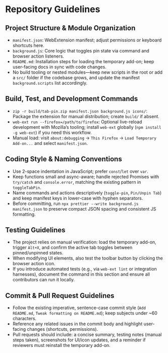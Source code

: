 # Repository Guidelines

## Project Structure & Module Organization
- `manifest.json`: WebExtension manifest; adjust permissions or keyboard shortcuts here.
- `background.js`: Core logic that toggles pin state via command and browser action listeners.
- `README.md`: Installation steps for loading the temporary add-on; keep user-facing docs in sync with code changes.
- No build tooling or nested modules—keep new scripts in the root or add a `src/` folder if the codebase grows, and update the manifest `background.scripts` list accordingly.

## Build, Test, and Development Commands
- `zip -r build/tab-pin.zip manifest.json background.js icons/`: Package the extension for manual distribution; create `build/` if absent.
- `web-ext run --firefox=/path/to/firefox`: Optional live-reload development with Mozilla’s tooling; install `web-ext` globally (`npm install -g web-ext`) if you need this workflow.
- Manual load: visit `about:debugging` → `This Firefox` → `Load Temporary Add-on...` and select `manifest.json`.

## Coding Style & Naming Conventions
- Use 2-space indentation in JavaScript; prefer `const`/`let` over `var`.
- Keep functions small and async-aware; handle rejected Promises with `try/catch` and `console.error`, matching the existing pattern in `toggleTabPin`.
- Name commands and actions descriptively (`toggle-pin`, `Pin/Unpin Tab`) and keep manifest keys in lower-case with hyphen separators.
- Before committing, run `npx prettier --write background.js manifest.json` to preserve compact JSON spacing and consistent JS formatting.

## Testing Guidelines
- The project relies on manual verification: load the temporary add-on, trigger `Alt+X`, and confirm the active tab toggles between pinned/unpinned states.
- When modifying UI elements, also test the toolbar button by clicking the browser action icon.
- If you introduce automated tests (e.g., via `web-ext lint` or integration harnesses), document the command in this section and ensure all contributors can run it locally.

## Commit & Pull Request Guidelines
- Follow the existing imperative, sentence-case commit style (`Add README.md`, `Tweak formatting on README.md`); keep subjects under ~60 characters.
- Reference any related issues in the commit body and highlight user-facing changes (shortcuts, permissions).
- Pull requests should include: a concise summary, testing notes (manual steps taken), screenshots for UI/icon updates, and a reminder if reviewers must reinstall the temporary add-on.
